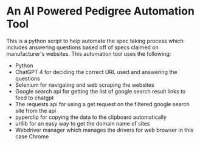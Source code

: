 # An AI Powered Pedigree Automation Tool
This is a python script to help automate the spec taking process which includes answering questions based off of specs claimed on manufacturer's websites.
This automation tool uses the following:
* Python
* ChatGPT 4 for deciding the correct URL used and answering the questions
* Selenium for navigating and web scraping the websites
* Google search api for getting the list of google search result links to feed to chatgpt
* The requests api for using a get request on the filtered google search site from the api
* pyperclip for copying the data to the clipboard automatically
* urllib for an easy way to get the domain name of sites
* Webdriver manager which manages the drivers for web browser in this case Chrome
